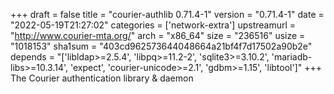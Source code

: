 +++
draft = false
title = "courier-authlib 0.71.4-1"
version = "0.71.4-1"
date = "2022-05-19T21:27:02"
categories = ['network-extra']
upstreamurl = "http://www.courier-mta.org/"
arch = "x86_64"
size = "236516"
usize = "1018153"
sha1sum = "403cd962573644048664a21bf4f7d17502a90b2e"
depends = "['libldap>=2.5.4', 'libpq>=11.2-2', 'sqlite3>=3.10.2', 'mariadb-libs>=10.3.14', 'expect', 'courier-unicode>=2.1', 'gdbm>=1.15', 'libtool']"
+++
The Courier authentication library & daemon